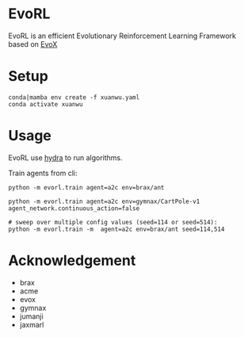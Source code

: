 # EvoRL
EvoRL is an efficient Evolutionary Reinforcement Learning Framework based on [EvoX](https://github.com/EMI-Group/evox)


# Setup
```
conda|mamba env create -f xuanwu.yaml
conda activate xuanwu
```

# Usage

EvoRL use [hydra](https://hydra.cc/) to run algorithms.

Train agents from cli:
```shell
python -m evorl.train agent=a2c env=brax/ant

python -m evorl.train agent=a2c env=gymnax/CartPole-v1 agent_network.continuous_action=false

# sweep over multiple config values (seed=114 or seed=514):
python -m evorl.train -m  agent=a2c env=brax/ant seed=114,514
```

# Acknowledgement

- brax
- acme
- evox
- gymnax
- jumanji
- jaxmarl
